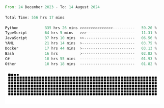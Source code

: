 <!--START_SECTION:waka-->

```rust
From: 24 December 2023 - To: 14 August 2024

Total Time: 556 hrs 17 mins

Python            335 hrs 26 mins >>>>>>>>>>>>>>>----------   59.20 %
TypeScript        64 hrs 5 mins   >>>----------------------   11.31 %
JavaScript        37 hrs 10 mins  >>-----------------------   06.56 %
YAML              21 hrs 14 mins  >------------------------   03.75 %
Docker            17 hrs 44 mins  >------------------------   03.13 %
Bash              16 hrs          >------------------------   02.82 %
C#                10 hrs 55 mins  -------------------------   01.93 %
Other             10 hrs 18 mins  -------------------------   01.82 %
```

<!--END_SECTION:waka-->


<picture>
  <source media="(prefers-color-scheme: dark)" srcset="https://raw.githubusercontent.com/jeerawut97/jeerawut97/output/github-contribution-grid-snake.svg">
  <img alt="github contribution grid snake animation" src="https://raw.githubusercontent.com/jeerawut97/jeerawut97/output/github-contribution-grid-snake.svg">
</picture>
